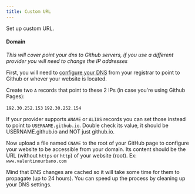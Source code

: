 ```yaml
---
title: Custom URL
---
```


Set up custom URL.


#### Domain

*This will cover point your dns to Github servers, if you use a different provider you will need to change the IP addresses*

First, you will need to [configure your DNS](https://help.github.com/articles/tips-for-configuring-an-a-record-with-your-dns-provider/) from your registrar to point to Github or whever your website is located.

Create two `A` records that point to these 2 IPs (in case you're using Github Pages):

`192.30.252.153`
`192.30.252.154`

If your provider supports `ANAME` or `ALIAS` records you can set those instead to point to `USERNAME.github.io`. Double check its value, it should be USERNAME.github.io and NOT just github.io.

Now upload a file named `CNAME` to the root of your GitHub page to configure your website to be accessible from your domain. Its content should be the URL (without `https` or `http`) of your website (root). Ex: `www.valentinourbano.com`

Mind that DNS changes are cached so it will take some time for them to propagate (up to 24 hours). You can speed up the process by cleaning up your DNS settings.
